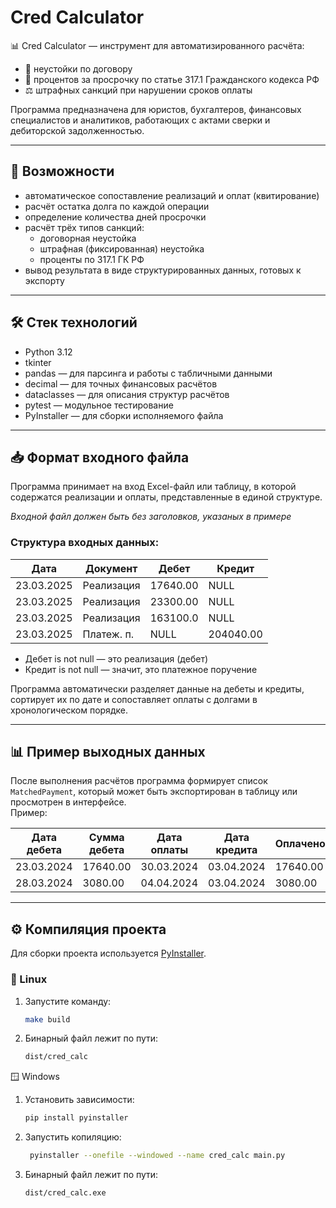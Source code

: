 # Cred Calculator

📊 Cred Calculator — инструмент для автоматизированного расчёта:

- 💸 неустойки по договору  
- 📅 процентов за просрочку по статье 317.1 Гражданского кодекса РФ  
- ⚖️ штрафных санкций при нарушении сроков оплаты

Программа предназначена для юристов, бухгалтеров, финансовых специалистов и аналитиков, работающих с актами сверки и дебиторской задолженностью.

---

## 🚀 Возможности

- автоматическое сопоставление реализаций и оплат (квитирование)
- расчёт остатка долга по каждой операции
- определение количества дней просрочки
- расчёт трёх типов санкций:
  - договорная неустойка
  - штрафная (фиксированная) неустойка
  - проценты по 317.1 ГК РФ
- вывод результата в виде структурированных данных, готовых к экспорту

---

## 🛠️ Стек технологий

- Python 3.12
- tkinter
- pandas — для парсинга и работы с табличными данными
- decimal — для точных финансовых расчётов
- dataclasses — для описания структур расчётов
- pytest — модульное тестирование
- PyInstaller — для сборки исполняемого файла

---

## 📥 Формат входного файла

Программа принимает на вход Excel-файл или таблицу, в которой содержатся реализации и оплаты, представленные в единой структуре.

*Входной файл должен быть без заголовков, указаных в примере*

### Структура входных данных:

| Дата      | Документ   | Дебет    | Кредит    |
|-----------|------------|----------|-----------|
| 23.03.2025| Реализация | 17640.00 | NULL      |
| 23.03.2025| Реализация | 23300.00 | NULL      |
| 23.03.2025| Реализация | 163100.0 | NULL      |
| 23.03.2025| Платеж. п. | NULL     | 204040.00 |

- Дебет is not null — это реализация (дебет)
- Кредит is not null — значит, это платежное поручение

Программа автоматически разделяет данные на дебеты и кредиты, сортирует их по дате и сопоставляет оплаты с долгами в хронологическом порядке.

---

## 📊 Пример выходных данных

После выполнения расчётов программа формирует список `MatchedPayment`, 
который может быть экспортирован в таблицу или просмотрен в интерфейсе.  
Пример:

| Дата дебета | Сумма дебета | Дата оплаты | Дата кредита | Оплачено | Остаток    | Просрочка (дн.) | Базовая неустойка | Штрафная неустойка | Проценты |
|-------------|--------------|-------------|--------------|----------|------------|-----------------|-------------------|--------------------|----------|
| 23.03.2024  | 17640.00     | 30.03.2024  | 03.04.2024   | 17640.00 | 0.00       | 4               | 35.13             | 15876.50           | 7.74     |
| 28.03.2024  | 3080.00      | 04.04.2024  | 03.04.2024   | 3080.00  | 0.00       | 0               | 0.00              | 2772.00            | 0.00     |

---

## ⚙️ Компиляция проекта

Для сборки проекта используется [PyInstaller](https://pyinstaller.org/).

### 🐧 Linux

1. Запустите команду:
    ```bash
    make build
    ```

2. Бинарный файл лежит по пути:
    ```bash
    dist/cred_calc
    ```

🪟 Windows

1. Установить зависимости:
   ```bash
   pip install pyinstaller
   ```
2. Запустить копиляцию:
   ```bash
    pyinstaller --onefile --windowed --name cred_calc main.py
   ```
3. Бинарный файл лежит по пути:
    ```bash
    dist/cred_calc.exe
    ```
  
